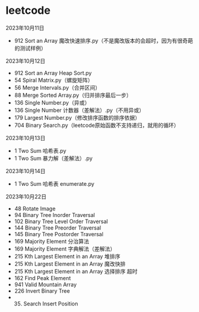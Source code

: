 # leetcode

2023年10月11日
- 912 Sort an Array 魔改快速排序.py（不是魔改版本的会超时，因为有很奇葩的测试样例）

2023年10月12日
- 912 Sort an Array Heap Sort.py
- 54 Spiral Matrix.py（螺旋矩阵）
- 56 Merge Intervals.py（合并区间）
- 88 Merge Sorted Array.py（归并排序最后一步）
- 136 Single Number.py（异或）
- 136 Single Number 计数器（差解法）.py（不用异或）
- 179 Largest Number.py（修改排序函数的排序依据）
- 704 Binary Search.py（leetcode原始函数不支持递归，就用的循环）

2023年10月13日
- 1 Two Sum 哈希表.py
- 1 Two Sum 暴力解（差解法）.py

2023年10月14日
- 1 Two Sum 哈希表 enumerate.py

2023年10月22日
- 48 Rotate Image
- 94 Binary Tree Inorder Traversal
- 102 Binary Tree Level Order Traversal
- 144 Binary Tree Preorder Traversal
- 145 Binary Tree Postorder Traversal
- 169 Majority Element 分治算法
- 169 Majority Element 字典解法（差解法）
- 215 Kth Largest Element in an Array 堆排序
- 215 Kth Largest Element in an Array 魔改快排
- 215 Kth Largest Element in an Array 选择排序 超时
- 162 Find Peak Element
- 941 Valid Mountain Array
- 226 Invert Binary Tree
- 35. Search Insert Position




